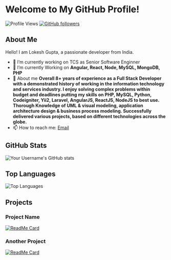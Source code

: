 # Welcome to My GitHub Profile!

![Profile Views](https://komarev.com/ghpvc/?username=yourusername&color=brightgreen)
[![GitHub followers](https://img.shields.io/github/followers/yourusername?label=Follow&style=social)](https://github.com/glokesh94)

## About Me

Hello! I am Lokesh Gupta, a passionate developer from India.

- 🔭 I’m currently working on TCS as Senior Software Enginner
- 🌱 I’m currently Working on **Angular, React, Node, MySQL, MongoDB, PHP**
- 💬 About me **Overall 8+ years of experience as a Full Stack Developer with a demonstrated history of working in the information technology and services industry. I enjoy solving complex problems within budget and deadlines putting my skills on PHP, MySQL, Python, Codeigniter, Yii2, Laravel, AngularJS, ReactJS, NodeJS to best use. Thorough Knowledge of UML & visual modeling, application architecture design & business process modeling. Successfully delivered various projects, based on different technologies across the globe.**
- 📫 How to reach me: [Email](mailto:glokesh94@gmail.com)

## GitHub Stats

![Your Username's GitHub stats](https://github-readme-stats.vercel.app/api?username=glokesh94&show_icons=true&theme=radical)

## Top Languages

![Top Languages](https://github-readme-stats.vercel.app/api/top-langs/?username=glokesh94&layout=compact&theme=radical)

## Projects

### Project Name
[![ReadMe Card](https://github-readme-stats.vercel.app/api/pin/?username=glokesh94&repo=Angular-Tutorials&theme=radical)](https://github.com/glokesh94/Angular-Tutorials)

### Another Project
[![ReadMe Card](https://github-readme-stats.vercel.app/api/pin/?username=glokesh94&repo=Socket.IO-Browser-Notification&theme=radical)](https://github.com/glokesh94/Socket.IO-Browser-Notification)
